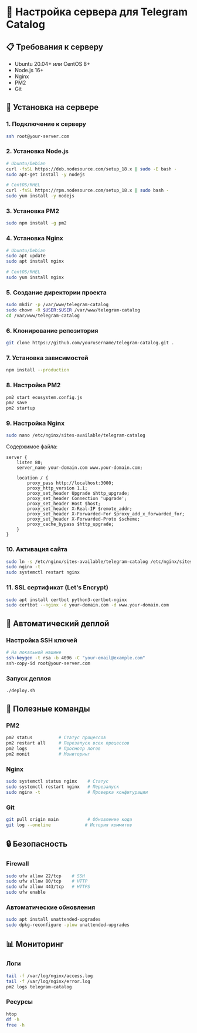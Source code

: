 # 🚀 Настройка сервера для Telegram Catalog

## 📋 Требования к серверу
- Ubuntu 20.04+ или CentOS 8+
- Node.js 16+
- Nginx
- PM2
- Git

## 🔧 Установка на сервере

### 1. Подключение к серверу
```bash
ssh root@your-server.com
```

### 2. Установка Node.js
```bash
# Ubuntu/Debian
curl -fsSL https://deb.nodesource.com/setup_18.x | sudo -E bash -
sudo apt-get install -y nodejs

# CentOS/RHEL
curl -fsSL https://rpm.nodesource.com/setup_18.x | sudo bash -
sudo yum install -y nodejs
```

### 3. Установка PM2
```bash
sudo npm install -g pm2
```

### 4. Установка Nginx
```bash
# Ubuntu/Debian
sudo apt update
sudo apt install nginx

# CentOS/RHEL
sudo yum install nginx
```

### 5. Создание директории проекта
```bash
sudo mkdir -p /var/www/telegram-catalog
sudo chown -R $USER:$USER /var/www/telegram-catalog
cd /var/www/telegram-catalog
```

### 6. Клонирование репозитория
```bash
git clone https://github.com/yourusername/telegram-catalog.git .
```

### 7. Установка зависимостей
```bash
npm install --production
```

### 8. Настройка PM2
```bash
pm2 start ecosystem.config.js
pm2 save
pm2 startup
```

### 9. Настройка Nginx
```bash
sudo nano /etc/nginx/sites-available/telegram-catalog
```

Содержимое файла:
```nginx
server {
    listen 80;
    server_name your-domain.com www.your-domain.com;

    location / {
        proxy_pass http://localhost:3000;
        proxy_http_version 1.1;
        proxy_set_header Upgrade $http_upgrade;
        proxy_set_header Connection 'upgrade';
        proxy_set_header Host $host;
        proxy_set_header X-Real-IP $remote_addr;
        proxy_set_header X-Forwarded-For $proxy_add_x_forwarded_for;
        proxy_set_header X-Forwarded-Proto $scheme;
        proxy_cache_bypass $http_upgrade;
    }
}
```

### 10. Активация сайта
```bash
sudo ln -s /etc/nginx/sites-available/telegram-catalog /etc/nginx/sites-enabled/
sudo nginx -t
sudo systemctl restart nginx
```

### 11. SSL сертификат (Let's Encrypt)
```bash
sudo apt install certbot python3-certbot-nginx
sudo certbot --nginx -d your-domain.com -d www.your-domain.com
```

## 🔄 Автоматический деплой

### Настройка SSH ключей
```bash
# На локальной машине
ssh-keygen -t rsa -b 4096 -C "your-email@example.com"
ssh-copy-id root@your-server.com
```

### Запуск деплоя
```bash
./deploy.sh
```

## 📝 Полезные команды

### PM2
```bash
pm2 status          # Статус процессов
pm2 restart all     # Перезапуск всех процессов
pm2 logs            # Просмотр логов
pm2 monit           # Мониторинг
```

### Nginx
```bash
sudo systemctl status nginx    # Статус
sudo systemctl restart nginx   # Перезапуск
sudo nginx -t                  # Проверка конфигурации
```

### Git
```bash
git pull origin main           # Обновление кода
git log --oneline             # История коммитов
```

## 🔒 Безопасность

### Firewall
```bash
sudo ufw allow 22/tcp    # SSH
sudo ufw allow 80/tcp    # HTTP
sudo ufw allow 443/tcp   # HTTPS
sudo ufw enable
```

### Автоматические обновления
```bash
sudo apt install unattended-upgrades
sudo dpkg-reconfigure -plow unattended-upgrades
```

## 📊 Мониторинг

### Логи
```bash
tail -f /var/log/nginx/access.log
tail -f /var/log/nginx/error.log
pm2 logs telegram-catalog
```

### Ресурсы
```bash
htop
df -h
free -h
```